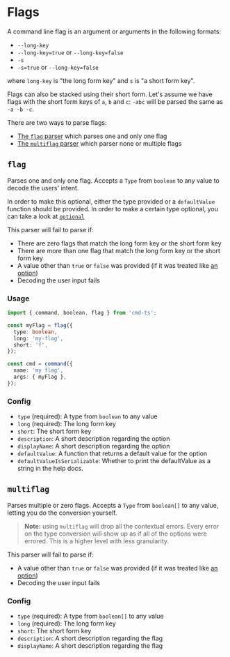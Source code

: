 # Flags

A command line flag is an argument or arguments in the following formats:

- `--long-key`
- `--long-key=true` or `--long-key=false`
- `-s`
- `-s=true` or `--long-key=false`

where `long-key` is "the long form key" and `s` is "a short form key".

Flags can also be stacked using their short form. Let's assume we have flags with the short form keys of `a`, `b` and `c`: `-abc` will be parsed the same as `-a -b -c`.

There are two ways to parse flags:

- [The `flag` parser](#flag) which parses one and only one flag
- [The `multiflag` parser](#multiflag) which parser none or multiple flags

## `flag`

Parses one and only one flag. Accepts a `Type` from `boolean` to any value to decode the users' intent.

In order to make this optional, either the type provided or a `defaultValue` function should be provided. In order to make a certain type optional, you can take a look at [`optional`](../included_types.md#optionaltype)

This parser will fail to parse if:

- There are zero flags that match the long form key or the short form key
- There are more than one flag that match the long form key or the short form key
- A value other than `true` or `false` was provided (if it was treated like [an option](./options.md))
- Decoding the user input fails

### Usage

```ts
import { command, boolean, flag } from 'cmd-ts';

const myFlag = flag({
  type: boolean,
  long: 'my-flag',
  short: 'f',
});

const cmd = command({
  name: 'my flag',
  args: { myFlag },
});
```

### Config

- `type` (required): A type from `boolean` to any value
- `long` (required): The long form key
- `short`: The short form key
- `description`: A short description regarding the option
- `displayName`: A short description regarding the option
- `defaultValue`: A function that returns a default value for the option
- `defaultValueIsSerializable`: Whether to print the defaultValue as a string in the help docs.

## `multiflag`

Parses multiple or zero flags. Accepts a `Type` from `boolean[]` to any value, letting you do the conversion yourself.

> **Note:** using `multiflag` will drop all the contextual errors. Every error on the type conversion will show up as if all of the options were errored. This is a higher level with less granularity.

This parser will fail to parse if:

- A value other than `true` or `false` was provided (if it was treated like [an option](./options.md))
- Decoding the user input fails

### Config

- `type` (required): A type from `boolean[]` to any value
- `long` (required): The long form key
- `short`: The short form key
- `description`: A short description regarding the flag
- `displayName`: A short description regarding the flag
